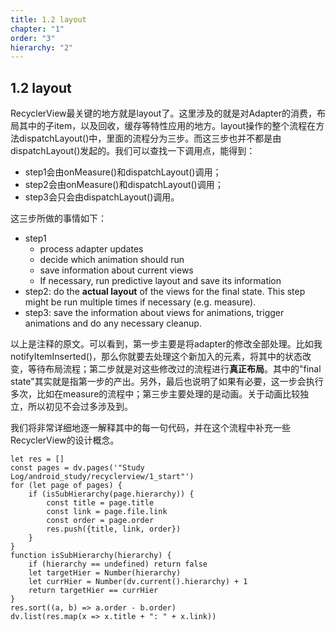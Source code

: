 ```yaml
---
title: 1.2 layout
chapter: "1"
order: "3"
hierarchy: "2"
---
```

## 1.2 layout

RecyclerView最关键的地方就是layout了。这里涉及的就是对Adapter的消费，布局其中的子item，以及回收，缓存等特性应用的地方。layout操作的整个流程在方法dispatchLayout()中，里面的流程分为三步。而这三步也并不都是由dispatchLayout()发起的。我们可以查找一下调用点，能得到：

* step1会由onMeasure()和dispatchLayout()调用；
* step2会由onMeasure()和dispatchLayout()调用；
* step3会只会由dispatchLayout()调用。

这三步所做的事情如下：

* step1
	* process adapter updates
	* decide which animation should run 
	* save information about current views 
	* If necessary, run predictive layout and save its information
* step2: do the **actual layout** of the views for the final state. This step might be run multiple times if necessary (e.g. measure).
* step3: save the information about views for animations, trigger animations and do any necessary cleanup.

以上是注释的原文。可以看到，第一步主要是将adapter的修改全部处理。比如我notifyItemInserted()，那么你就要去处理这个新加入的元素，将其中的状态改变，等待布局流程；第二步就是对这些修改过的流程进行**真正布局**。其中的"final state"其实就是指第一步的产出。另外，最后也说明了如果有必要，这一步会执行多次，比如在measure的流程中；第三步主要处理的是动画。关于动画比较独立，所以初见不会过多涉及到。

我们将非常详细地逐一解释其中的每一句代码，并在这个流程中补充一些RecyclerView的设计概念。

```dataviewjs
let res = []
const pages = dv.pages('"Study Log/android_study/recyclerview/1_start"')
for (let page of pages) {
	if (isSubHierarchy(page.hierarchy)) {
		const title = page.title
		const link = page.file.link
		const order = page.order
		res.push({title, link, order})
	}
}
function isSubHierarchy(hierarchy) {
	if (hierarchy == undefined) return false
	let targetHier = Number(hierarchy)
	let currHier = Number(dv.current().hierarchy) + 1
	return targetHier == currHier
}
res.sort((a, b) => a.order - b.order)
dv.list(res.map(x => x.title + ": " + x.link))
```